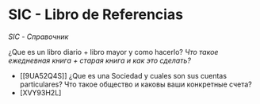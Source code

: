 # SIC - Libro de Referencias  
*SIC - Справочник*

¿Que es un libro diario + libro mayor y como hacerlo?
*Что такое ежедневная книга + старая книга и как это сделать?*
- [[9UA52Q4S]]
¿Que es una Sociedad y cuales son sus cuentas particulares?
Что такое общество и каковы ваши конкретные счета?
- [XVY93H2L]